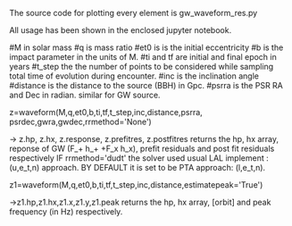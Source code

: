 The source code for plotting every element is gw_waveform_res.py

All usage has been shown in the enclosed jupyter notebook.

#M in solar mass
#q is mass ratio
#et0 is is the initial eccentricity
#b is the impact parameter in the units of M.
#ti and tf are initial and final epoch in years
#t_step the the number of points to be considered while sampling total time of evolution during encounter.
#inc is the inclination angle
#distance is the distance to the source (BBH) in Gpc.
#psrra is the PSR RA and Dec in radian. similar for GW source.



z=waveform(M,q,et0,b,ti,tf,t_step,inc,distance,psrra, psrdec,gwra,gwdec,rrmethod='None')

-> z.hp, z.hx, z.response, z.prefitres, z.postfitres returns the hp, hx array, 
reponse of GW (F_+ h_+ +F_x h_x), prefit residuals and post fit residuals respectively
IF rrmethod='dudt' the solver used usual LAL implement : (u,e_t,n) approach. BY DEFAULT it is set to be PTA approach: (l,e_t,n).

z1=waveform(M,q,et0,b,ti,tf,t_step,inc,distance,estimatepeak='True')

->z1.hp,z1.hx,z1.x,z1.y,z1.peak returns the hp, hx array, [orbit] and peak frequency (in Hz) respectively.

